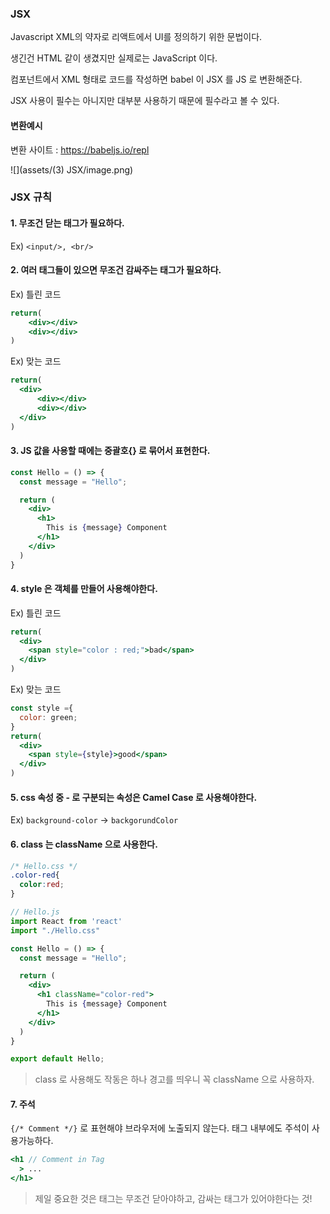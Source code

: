 ### JSX

Javascript XML의 약자로  리액트에서 UI를 정의하기 위한 문법이다. 

생긴건 HTML 같이 생겼지만 실제로는 JavaScript 이다.

컴포넌트에서 XML 형태로 코드를 작성하면 babel 이 JSX 를 JS 로 변환해준다.

JSX 사용이 필수는 아니지만 대부분 사용하기 때문에 필수라고 볼 수 있다.

#### 변환예시

변환 사이트 : https://babeljs.io/repl

![](assets/(3) JSX/image.png)

### JSX 규칙

#### 1. 무조건 닫는 태그가 필요하다.
Ex) ```<input/>, <br/>```

#### 2. 여러 태그들이 있으면 무조건 감싸주는 태그가 필요하다.
Ex) 틀린 코드
```jsx
return(
	<div></div>
  	<div></div>  
)
```

Ex) 맞는 코드
```jsx
return(
  <div>
      <div></div>
      <div></div>  
  </div>	
)
```
#### 3. JS 값을 사용할 때에는 중괄호{} 로 묶어서 표현한다.
```jsx
const Hello = () => {
  const message = "Hello";

  return (
    <div>
      <h1>
        This is {message} Component
      </h1>
    </div>
  )
}
```

#### 4. style 은 객체를 만들어 사용해야한다.
Ex) 틀린 코드
```jsx
return(
  <div>
    <span style="color : red;">bad</span>
  </div>
)
```

Ex) 맞는 코드
```jsx
const style ={
  color: green;
}
return(
  <div>
    <span style={style}>good</span>
  </div>	
)
```

#### 5. css 속성 중 - 로 구분되는 속성은 Camel Case 로 사용해야한다.
Ex) ```background-color``` -> ```backgorundColor```

#### 6. class 는 className 으로 사용한다.
```css
/* Hello.css */
.color-red{
  color:red;
}
```

```jsx
// Hello.js
import React from 'react'
import "./Hello.css"

const Hello = () => {
  const message = "Hello";

  return (
    <div>
      <h1 className="color-red">
        This is {message} Component
      </h1>
    </div>
  )
}

export default Hello;
```

> class 로 사용해도 작동은 하나 경고를 띄우니 꼭 className 으로 사용하자.

#### 7. 주석
```{/* Comment */}```
로 표현해야 브라우저에 노출되지 않는다.
태그 내부에도 주석이 사용가능하다.
```jsx
<h1 // Comment in Tag 
  > ... 
</h1>
```

> 제일 중요한 것은 태그는 무조건 닫아야하고, 감싸는 태그가 있어야한다는 것! 
